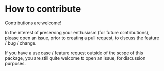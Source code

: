 # How to contribute

Contributions are welcome!

In the interest of preserving your enthusiasm (for future contributions), please open an issue, prior to creating a pull request, to discuss the feature / bug / change.

If you have a use case / feature request outside of the scope of this package, you are still quite welcome to open an issue, for discussion purposes.
